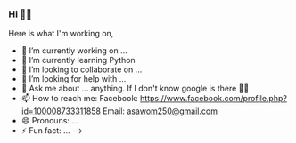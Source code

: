 ### Hi  🙋‍♂️
Here is what I'm working on,

- 🔭 I’m currently working on ...
- 🌱 I’m currently learning Python
- 👯 I’m looking to collaborate on ...
- 🤔 I’m looking for help with ...
- 💬 Ask me about ... anything. If I don't know google is there 🤷‍♂️
- 📫 How to reach me: 
Facebook: https://www.facebook.com/profile.php?id=100008733311858
Email: asawom250@gmail.com
- 😄 Pronouns: ...
- ⚡ Fun fact: ...
-->
